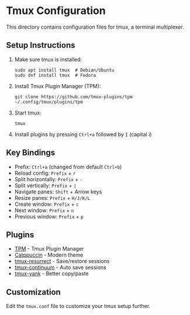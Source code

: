# Tmux Configuration

This directory contains configuration files for tmux, a terminal multiplexer.

## Setup Instructions

1. Make sure tmux is installed:
   ```
   sudo apt install tmux  # Debian/Ubuntu
   sudo dnf install tmux  # Fedora
   ```

2. Install Tmux Plugin Manager (TPM):
   ```
   git clone https://github.com/tmux-plugins/tpm ~/.config/tmux/plugins/tpm
   ```

3. Start tmux:
   ```
   tmux
   ```

4. Install plugins by pressing `Ctrl+a` followed by `I` (capital i)

## Key Bindings

- Prefix: `Ctrl+a` (changed from default `Ctrl+b`)
- Reload config: `Prefix` + `r`
- Split horizontally: `Prefix` + `-`
- Split vertically: `Prefix` + `|`
- Navigate panes: `Shift` + Arrow keys
- Resize panes: `Prefix` + `H/J/K/L`
- Create window: `Prefix` + `c`
- Next window: `Prefix` + `n`
- Previous window: `Prefix` + `p`

## Plugins

- [TPM](https://github.com/tmux-plugins/tpm) - Tmux Plugin Manager
- [Catppuccin](https://github.com/catppuccin/tmux) - Modern theme
- [tmux-resurrect](https://github.com/tmux-plugins/tmux-resurrect) - Save/restore sessions
- [tmux-continuum](https://github.com/tmux-plugins/tmux-continuum) - Auto save sessions
- [tmux-yank](https://github.com/tmux-plugins/tmux-yank) - Better copy/paste

## Customization

Edit the `tmux.conf` file to customize your tmux setup further.
